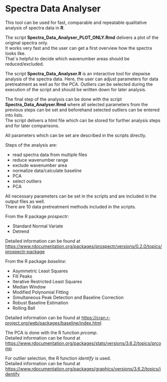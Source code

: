 # Spectra Data Analyser

This tool can be used for fast, comparable and repeatable qualitative analysis of spectra data in **R**.

The script **Spectra_Data_Analyser_PLOT_ONLY.Rmd** delivers a plot of the original spectra only.   
It works very fast and the user can get a first overview how the spectra looks like.  
That´s helpful to decide which wavenumber areas should be reduced/excluded.

The script **Spectra_Data_Analyser.R** is an interactive tool for stepwise analysis of the spectra data. 
Here, the user can adjust parameters for data pretreatment as well as for the PCA. Outliers can be selected during the execution of the script and should be written down for later analysis.

The final step of the analysis can be done with the script **Spectra_Data_Analyser.Rmd** where all selected parameters from the previous steps can be set and beforehand selected outliers can be entered into lists.  
The script delivers a html file which can be stored for further analysis steps and for later comparisons.

All parameters which can be set are described in the scripts directly.

Steps of the analysis are:  
* read spectra data from multiple files  
* reduce wavenumber range  
* exclude wavenumber area  
* normalize data/calculate baseline  
* PCA  
* select outliers  
* PCA

All necessary parameters can be set in the scripts and are included in the output files as well.  
There are 10 data pretreatment methods included in the scripts.  

From the R package *prospectr*:  
* Standard Normal Variate  
* Detrend  

Detailed information can be found at https://www.rdocumentation.org/packages/prospectr/versions/0.2.0/topics/prospectr-package  

From the R package *baseline*:
* Asymmetric Least Squares  
* Fill Peaks  
* Iterative Restricted Least Squares  
* Median Window  
* Modified Polynomial Fitting  
* Simultaneous Peak Detection and Baseline Correction  
* Robust Baseline Estimation  
* Rolling Ball  

Detailed information can be found at https://cran.r-project.org/web/packages/baseline/index.html

The PCA is done with the R function *prcomp*.  
Detailed information can be found at https://www.rdocumentation.org/packages/stats/versions/3.6.2/topics/prcomp  

For outlier selection, the R function *identify* is used.  
Detailed information can be found at https://www.rdocumentation.org/packages/graphics/versions/3.6.2/topics/identify  

